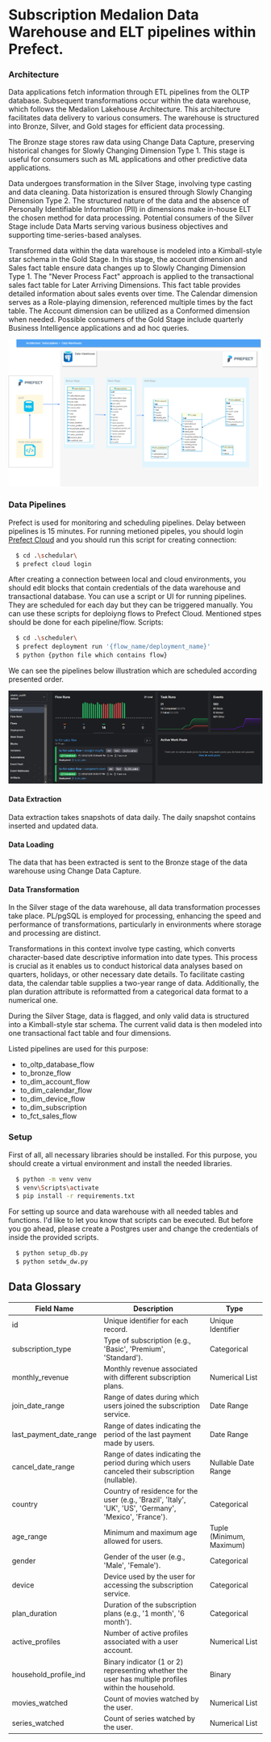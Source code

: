 # Subscription Medalion Data Warehouse and ELT pipelines within Prefect.

### Architecture
Data applications fetch information through ETL pipelines from the OLTP database. Subsequent transformations occur within the data warehouse, which follows the Medalion Lakehouse Architecture. This architecture facilitates data delivery to various consumers. The warehouse is structured into Bronze, Silver, and Gold stages for efficient data processing. 

The Bronze stage stores raw data using Change Data Capture, preserving historical changes for Slowly Changing Dimension Type 1. This stage is useful for consumers such as ML applications and other predictive data applications.

Data undergoes transformation in the Silver Stage, involving type casting and data cleaning. Data historization is ensured through Slowly Changing Dimension Type 2. The structured nature of the data and the absence of Personally Identifiable Information (PII) in dimensions make in-house ELT the chosen method for data processing. Potential consumers of the Silver Stage include Data Marts serving various business objectives and supporting time-series-based analyses.

Transformed data within the data warehouse is modeled into a Kimball-style star schema in the Gold Stage. In this stage, the account dimension and Sales fact table ensure data changes up to Slowly Changing Dimension Type 1. The "Never Process Fact" approach is applied to the transactional sales fact table for Later Arriving Dimensions. This fact table provides detailed information about sales events over time. The Calendar dimension serves as a Role-playing dimension, referenced multiple times by the fact table. The Account dimension can be utilized as a Conformed dimension when needed. Possible consumers of the Gold Stage include quarterly Business Intelligence applications and ad hoc queries.


![alt text](https://github.com/shahinyusifli/dw-subscriptions/blob/main/document/architecture.png)


### Data Pipelines
Prefect is used for monitoring and scheduling pipelines. Delay between pipelines is 15 minutes. For running metioned pipeles, you should login [Prefect Cloud](https://www.prefect.io/cloud) and you should run this script for creating connection:
```bash
  $ cd .\schedular\
  $ prefect cloud login
```
After creating a connection between local and cloud environments, you should edit blocks that contain credentials of the data warehouse and transactional database. You can use a script or UI for running pipelines. They are scheduled for each day but they can be triggered manually.
You can use these scripts for deploiyng flows to Prefect Cloud. Mentioned stpes should be done for each pipeline/flow. Scripts:
```bash
  $ cd .\scheduler\ 
  $ prefect deployment run '{flow_name/deployment_name}'
  $ python {python file which contains flow}
```

We can see the pipelines below illustration which are scheduled according presented order.

![alt text](https://github.com/shahinyusifli/dw-subscriptions/blob/main/document/prefect-dasboard.png)

#### Data Extraction
Data extraction takes snapshots of data daily. The daily snapshot contains inserted and updated data. 

#### Data Loading
The data that has been extracted is sent to the Bronze stage of the data warehouse using Change Data Capture. 

#### Data Transformation
In the Silver stage of the data warehouse, all data transformation processes take place. PL/pgSQL is employed for processing, enhancing the speed and performance of transformations, particularly in environments where storage and processing are distinct.

Transformations in this context involve type casting, which converts character-based date descriptive information into date types. This process is crucial as it enables us to conduct historical data analyses based on quarters, holidays, or other necessary date details. To facilitate casting data, the calendar table supplies a two-year range of data. Additionally, the plan duration attribute is reformatted from a categorical data format to a numerical one.

During the Silver Stage, data is flagged, and only valid data is structured into a Kimball-style star schema. The current valid data is then modeled into one transactional fact table and four dimensions.

Listed pipelines are used for this purpose:
- to_oltp_database_flow
- to_bronze_flow
- to_dim_account_flow
- to_dim_calendar_flow
- to_dim_device_flow
- to_dim_subscription
- to_fct_sales_flow

### Setup
First of all, all necessary libraries should be installed. For this purpose, you should create a virtual environment and install the needed libraries.

```bash
  $ python -m venv venv
  $ venv\Scripts\activate
  $ pip install -r requirements.txt
```
For setting up source and data warehouse with all needed tables and functions. I'd like to let you know that scripts can be executed. But before you go ahead, please create a Postgres user and change the credentials of inside the provided scripts. 
```bash
  $ python setup_db.py
  $ python setdw_dw.py
```

## Data Glossary

| Field Name                | Description                                                                                           | Type                       |
|---------------------------|-------------------------------------------------------------------------------------------------------|----------------------------|
| id                        | Unique identifier for each record.                                                                    | Unique Identifier          |
| subscription_type         | Type of subscription (e.g., 'Basic', 'Premium', 'Standard').                                           | Categorical                |
| monthly_revenue           | Monthly revenue associated with different subscription plans.                                           | Numerical List             |
| join_date_range           | Range of dates during which users joined the subscription service.                                      | Date Range                 |
| last_payment_date_range   | Range of dates indicating the period of the last payment made by users.                                  | Date Range                 |
| cancel_date_range         | Range of dates indicating the period during which users canceled their subscription (nullable).       | Nullable Date Range        |
| country                   | Country of residence for the user (e.g., 'Brazil', 'Italy', 'UK', 'US', 'Germany', 'Mexico', 'France'). | Categorical                |
| age_range                 | Minimum and maximum age allowed for users.                                                            | Tuple (Minimum, Maximum)   |
| gender                    | Gender of the user (e.g., 'Male', 'Female').                                                          | Categorical                |
| device                    | Device used by the user for accessing the subscription service.                                        | Categorical                |
| plan_duration             | Duration of the subscription plans (e.g., '1 month', '6 month').                                       | Categorical                |
| active_profiles           | Number of active profiles associated with a user account.                                             | Numerical List             |
| household_profile_ind     | Binary indicator (1 or 2) representing whether the user has multiple profiles within the household.  | Binary                     |
| movies_watched            | Count of movies watched by the user.                                                                 | Numerical List             |
| series_watched            | Count of series watched by the user.                                                                 | Numerical List             |


